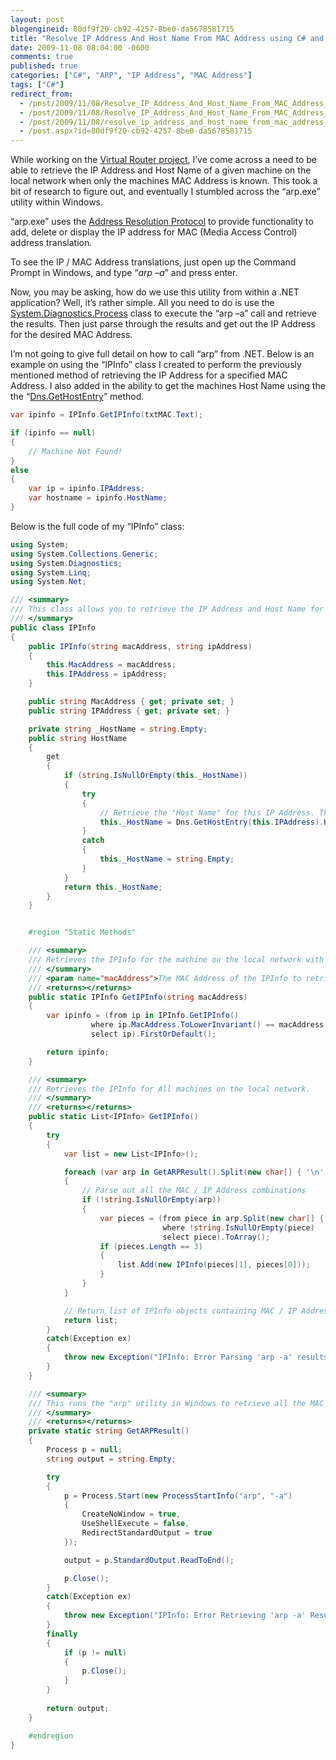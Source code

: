 ```yaml
---
layout: post
blogengineid: 80df9f20-cb92-4257-8be0-da5678581715
title: "Resolve IP Address And Host Name From MAC Address using C# and Windows ARP Utility"
date: 2009-11-08 08:04:00 -0600
comments: true
published: true
categories: ["C#", "ARP", "IP Address", "MAC Address"]
tags: ["C#"]
redirect_from: 
  - /post/2009/11/08/Resolve_IP_Address_And_Host_Name_From_MAC_Address_using_CSharp_and_Windows_ARP_Utility.aspx
  - /post/2009/11/08/Resolve_IP_Address_And_Host_Name_From_MAC_Address_using_CSharp_and_Windows_ARP_Utility
  - /post/2009/11/08/resolve_ip_address_and_host_name_from_mac_address_using_csharp_and_windows_arp_utility
  - /post.aspx?id=80df9f20-cb92-4257-8be0-da5678581715
---
```

<!-- more -->

While working on the <a href="http://virtualrouter.codeplex.com" target="_blank">Virtual Router project</a>, I&rsquo;ve come across a need to be able to retrieve the IP Address and Host Name of a given machine on the local network when only the machines MAC Address is known. This took a bit of research to figure out, and eventually I stumbled across the &ldquo;arp.exe&rdquo; utility within Windows.

&ldquo;arp.exe&rdquo; uses the <a href="http://en.wikipedia.org/wiki/Address_Resolution_Protocol" target="_blank">Address Resolution Protocol</a> to provide functionality to add, delete or display the IP address for MAC (Media Access Control) address translation.

To see the IP / MAC Address translations, just open up the Command Prompt in Windows, and type &ldquo;*arp &ndash;a*&rdquo; and press enter.

Now, you may be asking, how do we use this utility from within a .NET application? Well, it&rsquo;s rather simple. All you need to do is use the <a href="http://msdn.microsoft.com/en-us/library/system.diagnostics.process.aspx" target="_blank">System.Diagnostics.Process</a> class to execute the &ldquo;arp &ndash;a&rdquo; call and retrieve the results. Then just parse through the results and get out the IP Address for the desired MAC Address.

I&rsquo;m not going to give full detail on how to call &ldquo;arp&rdquo; from .NET. Below is an example on using the &ldquo;IPInfo&rdquo; class I created to perform the previously mentioned method of retrieving the IP Address for a specified MAC Address. I also added in the ability to get the machines Host Name using the the &ldquo;<a href="http://msdn.microsoft.com/en-us/library/ms143998.aspx" target="_blank">Dns.GetHostEntry</a>&rdquo; method.

```csharp
var ipinfo = IPInfo.GetIPInfo(txtMAC.Text);

if (ipinfo == null)
{
    // Machine Not Found!
}
else
{
    var ip = ipinfo.IPAddress;
    var hostname = ipinfo.HostName;
}
```


Below is the full code of my &ldquo;IPInfo&rdquo; class:

```csharp
using System;
using System.Collections.Generic;
using System.Diagnostics;
using System.Linq;
using System.Net;

/// <summary>
/// This class allows you to retrieve the IP Address and Host Name for a specific machine on the local network when you only know it's MAC Address.
/// </summary>
public class IPInfo
{
    public IPInfo(string macAddress, string ipAddress)
    {
        this.MacAddress = macAddress;
        this.IPAddress = ipAddress;
    }

    public string MacAddress { get; private set; }
    public string IPAddress { get; private set; }

    private string _HostName = string.Empty;
    public string HostName
    {
        get
        {
            if (string.IsNullOrEmpty(this._HostName))
            {
                try
                {
                    // Retrieve the "Host Name" for this IP Address. This is the "Name" of the machine.
                    this._HostName = Dns.GetHostEntry(this.IPAddress).HostName;
                }
                catch
                {
                    this._HostName = string.Empty;
                }
            }
            return this._HostName;
        }
    }


    #region "Static Methods"

    /// <summary>
    /// Retrieves the IPInfo for the machine on the local network with the specified MAC Address.
    /// </summary>
    /// <param name="macAddress">The MAC Address of the IPInfo to retrieve.</param>
    /// <returns></returns>
    public static IPInfo GetIPInfo(string macAddress)
    {
        var ipinfo = (from ip in IPInfo.GetIPInfo()
                  where ip.MacAddress.ToLowerInvariant() == macAddress.ToLowerInvariant()
                  select ip).FirstOrDefault();

        return ipinfo;
    }

    /// <summary>
    /// Retrieves the IPInfo for All machines on the local network.
    /// </summary>
    /// <returns></returns>
    public static List<IPInfo> GetIPInfo()
    {
        try
        {
            var list = new List<IPInfo>();

            foreach (var arp in GetARPResult().Split(new char[] { '\n', '\r' }))
            {
                // Parse out all the MAC / IP Address combinations
                if (!string.IsNullOrEmpty(arp))
                {
                    var pieces = (from piece in arp.Split(new char[] { ' ', '\t' })
                                  where !string.IsNullOrEmpty(piece)
                                  select piece).ToArray();
                    if (pieces.Length == 3)
                    {
                        list.Add(new IPInfo(pieces[1], pieces[0]));
                    }
                }
            }

            // Return list of IPInfo objects containing MAC / IP Address combinations
            return list;
        }
        catch(Exception ex)
        {
            throw new Exception("IPInfo: Error Parsing 'arp -a' results", ex);
        }
    }

    /// <summary>
    /// This runs the "arp" utility in Windows to retrieve all the MAC / IP Address entries.
    /// </summary>
    /// <returns></returns>
    private static string GetARPResult()
    {
        Process p = null;
        string output = string.Empty;

        try
        {
            p = Process.Start(new ProcessStartInfo("arp", "-a")
            {
                CreateNoWindow = true,
                UseShellExecute = false,
                RedirectStandardOutput = true
            });

            output = p.StandardOutput.ReadToEnd();

            p.Close();
        }
        catch(Exception ex)
        {
            throw new Exception("IPInfo: Error Retrieving 'arp -a' Results", ex);
        }
        finally
        {
            if (p != null)
            {
                p.Close();
            }
        }
        
        return output;
    }

    #endregion
}
```
